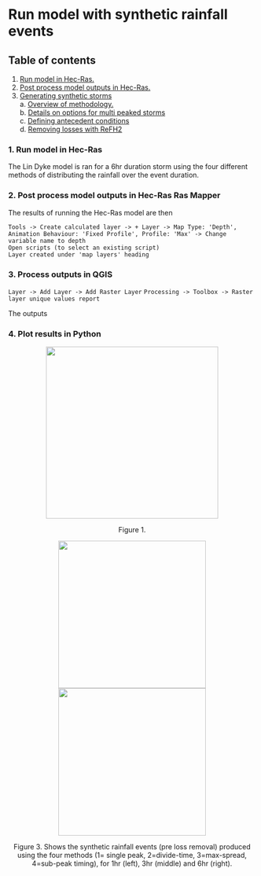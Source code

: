 # Run model with synthetic rainfall events

## Table of contents

1. [ Run model in Hec-Ras. ](#runmodel)
2. [ Post process model outputs in Hec-Ras. ](#postprocess)
3. [ Generating synthetic storms](#synthetic_storms)  
  a. [ Overview of methodology. ](#method_overview)  
  b. [ Details on options for multi peaked storms ](#details_options)  
  c. [ Defining antecedent conditions ](#antecedent_conditions)    
  d. [ Removing losses with ReFH2](#loss_removal)  

<a name="runmodel"></a>
### 1. Run model in Hec-Ras

The Lin Dyke model is ran for a 6hr duration storm using the four different methods of distributing the rainfall over the event duration. 

<a name="postprocess"></a>
### 2. Post process model outputs in Hec-Ras Ras Mapper

The results of running the Hec-Ras model are then 


```Tools -> Create calculated layer -> + Layer -> Map Type: 'Depth', Animation Behaviour: 'Fixed Profile', Profile: 'Max' -> Change variable name to depth ```  
``` Open scripts (to select an existing script) ```  
``` Layer created under 'map layers' heading ```

### 3. Process outputs in QGIS

```Layer -> Add Layer -> Add Raster Layer```
``` Processing -> Toolbox -> Raster layer unique values report ```

The outputs 

### 4. Plot results in Python

<p align="center">
<img src="Figs/6hr_TotalNumFloodedCells.png" width="350"  />
<p align="center"> Figure 1. <p align="center">
                                              
                                              
<p align="center">
<img src="Figs/6hr_NumOfCellsFlooded.png"  width="300"  />
<img src="Figs/6hr_PropOfCellsFlooded.png"  width="300" />
<p align="center"> Figure 3. Shows the synthetic rainfall events (pre loss removal) produced using the four methods (1= single peak, 2=divide-time, 3=max-spread, 4=sub-peak timing), for 1hr (left), 3hr (middle) and 6hr (right).  <p align="center">                                              
